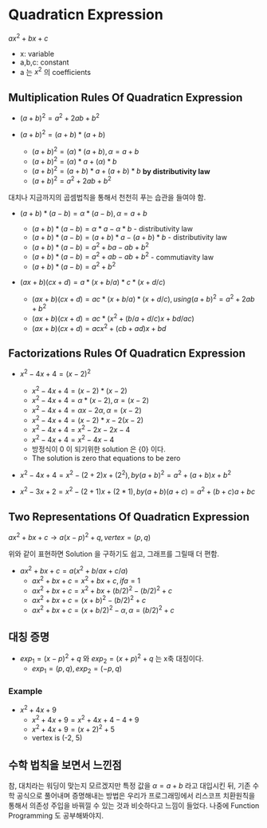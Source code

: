 # Quadraticn Expression

$ax^2 + bx + c$
- x: variable
- a,b,c: constant
- a 는 $x^2$ 의 coefficients

## Multiplication Rules Of Quadraticn Expression

- $(a + b)^2 = a^2 + 2ab+ b^2$

- $(a + b)^2 = (a + b) * (a + b)$
    - $(a + b)^2 = (\alpha) * (a + b), \alpha = a + b$ 
    - $(a + b)^2 = (\alpha) * a + (\alpha) * b$ 
    - $(a + b)^2 = (a + b) * a + (a + b) * b$ **by distributivity law**
    - $(a + b)^2 = a^2 + 2ab+ b^2$

대치나 지금까지의 곱셈법칙을 통해서 천천히 푸는 습관을 들여야 함.

- $(a + b) * (a - b) = \alpha * (a - b), \alpha = a + b$
    - $(a + b) * (a - b) = \alpha * a - \alpha * b$ - distributivity law
    - $(a + b) * (a - b) = (a + b) * a - (a + b) * b$ - distributivity law 
    - $(a + b) * (a - b) = a^2 + ba - ab + b^2$
    - $(a + b) * (a - b) = a^2 + ab - ab + b^2$ - commutiavity law
    - $(a + b) * (a - b) = a^2 + b^2$

- $(ax + b)(cx + d) = a * (x + b/a) * c *(x + d/c)$
    - $(ax + b)(cx + d) = ac * (x + b/a) * (x + d/c), using (a + b)^2 = a^2 + 2ab+ b^2$
    - $(ax + b)(cx + d) = ac * (x^2 + (b/a + d/c)x + bd/ac)$
    - $(ax + b)(cx + d) = acx^2 + (cb + ad)x + bd$

## Factorizations Rules Of Quadraticn Expression

- $x^2 - 4x + 4 = (x - 2)^2$
    - $x^2 - 4x + 4 = (x - 2) * (x - 2)$
    - $x^2 - 4x + 4 = \alpha * (x - 2), \alpha = (x - 2)$
    - $x^2 - 4x + 4 = \alpha x - 2\alpha, \alpha = (x - 2)$
    - $x^2 - 4x + 4 = (x - 2) * x - 2(x - 2)$
    - $x^2 - 4x + 4 = x^2 -2x -2x -4$
    - $x^2 - 4x + 4 = x^2 -4x -4$
    - 방정식이 0 이 되기위한 solution 은 {0} 이다.
    - The solution is zero that equations to be zero

- $x^2 -4x + 4 = x^2 -(2+2)x + (2^2), by (a + b)^2 = a^2 + (a+b)x+ b^2$

- $x^2 -3x + 2 = x^2 -(2+1)x + (2*1), by (a + b)(a + c) = a^2 + (b+c)a+ bc$

## Two Representations Of Quadraticn Expression

$ax^2 + bx + c \longrightarrow a(x - p)^2 + q, vertex = (p,q)$

위와 같이 표현하면 Solution 을 구하기도 쉽고, 그래프를 그릴때 더 편함.

- $ax^2 + bx + c = a(x^2 + b/ax + c/a)$
    - $ax^2 + bx + c = x^2 + bx + c, if a = 1$
    - $ax^2 + bx + c = x^2 + bx + (b/2)^2 - (b/2)^2 + c$
    - $ax^2 + bx + c = (x + b)^2 - (b/2)^2 + c$
    - $ax^2 + bx + c = (x + b/2)^2 - \alpha, \alpha = (b/2)^2 + c$

## 대칭 증명

- $exp_1 = (x - p)^2 + q$ 와 $exp_2 = (x + p)^2 + q$ 는 x축 대칭이다.
    - $exp_1 = (p, q), exp_2 = (-p, q)$

### Example

- $x^2 + 4x + 9$
    - $x^2 + 4x + 9 = x^2 + 4x + 4 - 4 + 9$
    - $x^2 + 4x + 9 = (x+2)^2 + 5$ 
    - vertex is (-2, 5)

## 수학 법칙을 보면서 느낀점

참, 대치라는 워딩이 맞는지 모르겠지만 특정 값을 $\alpha = a + b$ 라고 대입시킨 뒤, 기존 수학 공식으로 풀어내며 증명해내는 방법은 우리가 프로그래밍에서 리스코프 치환원칙을 통해서 의존성 주입을 바꿔낄 수 있는 것과 비슷하다고 느낌이 들었다. 나중에 Function Programming 도 공부해봐야지.